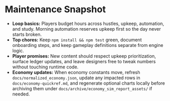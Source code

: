 # Maintenance Snapshot

- **Loop basics:** Players budget hours across hustles, upkeep, automation, and study. Morning automation reserves upkeep first so the day never starts broken.
- **Top chores:** Keep `npm install && npm test` green, document onboarding steps, and keep gameplay definitions separate from engine logic.
- **Player promises:** New content should respect upkeep prioritization, surface ledger updates, and leave designers free to tweak numbers without touching runtime code.
- **Economy updates:** When economy constants move, refresh `docs/normalized_economy.json`, update any impacted rows in `docs/economy-quickref.md`, and regenerate optional charts locally before archiving them under `docs/archive/economy_sim_report_assets/` if needed.
